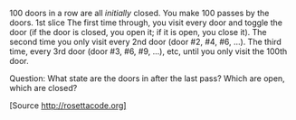 100 doors in a row are all _initially_ closed. You make 100 passes by the doors. 
1st slice The first time through, you visit every door and toggle the door (if the door is closed, you open it; if it is open, you close it).
The second time you only visit every 2nd door (door #2, #4, #6, ...).
The third time, every 3rd door (door #3, #6, #9, ...), etc, until you only visit the 100th door.

Question: What state are the doors in after the last pass? Which are open, which are closed?

[Source http://rosettacode.org]

     